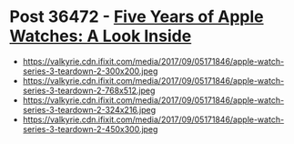 # Post 36472 - [Five Years of Apple Watches: A Look Inside](https://www.ifixit.com/News/36472/five-years-of-apple-watches-a-look-inside)

- https://valkyrie.cdn.ifixit.com/media/2017/09/05171846/apple-watch-series-3-teardown-2-300x200.jpeg
- https://valkyrie.cdn.ifixit.com/media/2017/09/05171846/apple-watch-series-3-teardown-2-768x512.jpeg
- https://valkyrie.cdn.ifixit.com/media/2017/09/05171846/apple-watch-series-3-teardown-2-324x216.jpeg
- https://valkyrie.cdn.ifixit.com/media/2017/09/05171846/apple-watch-series-3-teardown-2-450x300.jpeg
